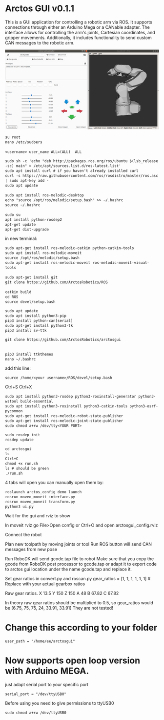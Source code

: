 # Arctos GUI v0.1.1 
This is a GUI application for controlling a robotic arm via ROS. It supports connections through either an Arduino Mega or a CANable adapter. The interface allows for controlling the arm's joints, Cartesian coordinates, and gripper movements. Additionally, it includes functionality to send custom CAN messages to the robotic arm.

![arctosgui.png](/arctosgui.png)

```
su root 
nano /etc/sudoers

<username> user_name ALL=(ALL)  ALL
```
```
sudo sh -c 'echo "deb http://packages.ros.org/ros/ubuntu $(lsb_release -sc) main" > /etc/apt/sources.list.d/ros-latest.list'
sudo apt install curl # if you haven't already installed curl
curl -s https://raw.githubusercontent.com/ros/rosdistro/master/ros.asc | sudo apt-key add -
sudo apt update

sudo apt install ros-melodic-desktop 
echo "source /opt/ros/melodic/setup.bash" >> ~/.bashrc
source ~/.bashrc

sudo su 
apt install python-rosdep2 
apt-get update
apt-get dist-upgrade
```
in new terminal: 
```
sudo apt-get install ros-melodic-catkin python-catkin-tools 
sudo apt install ros-melodic-moveit
source /opt/ros/melodic/setup.bash 
sudo apt-get install ros-melodic-moveit ros-melodic-moveit-visual-tools 

sudo apt-get install git
git clone https://github.com/ArctosRobotics/ROS

catkin build 
cd ROS 
source devel/setup.bash 
```
```
sudo apt update
sudo apt install python3-pip
pip3 install python-can[serial]
sudo apt-get install python3-tk
pip3 install sv-ttk
 ```
```
git clone https://github.com/ArctosRobotics/arctosgui


pip3 install ttkthemes
nano ~/.bashrc
```
add this line: 
```
source /home/<your username>/ROS/devel/setup.bash 
```
Ctrl+S
Ctrl+X
```
sudo apt install python3-rosdep python3-rosinstall-generator python3-wstool build-essential 
sudo apt install python3-rosinstall python3-catkin-tools python3-osrf-pycommon
sudo apt-get install ros-melodic-robot-state-publisher 
sudo apt-get install ros-melodic-joint-state-publisher 
sudo chmod a+rw /dev/tty<YOUR PORT> 
```

```
sudo rosdep init
rosdep update
```
```
cd arctosgui 
ls 
Ctrl+C
chmod +x run.sh 
ls # should be green 
./run.sh 
```
4 tabs will open 
you can manually open them by: 
```
roslaunch arctos_config demo launch 
rosrun moveo_moveit interface.py 
rosrun moveo_moveit transform.py 
python3 ui.py 
```
Wait for the gui and rviz to show 

In moveit rviz go File>Open config or Ctrl+O and open 
arctosgui_config.rviz

Connect the robot 

Plan new toolpath by moving joints or tool
Run ROS button will send CAN messages from new pose 

Run RoboDK will send gcode.tap file to robot 
Make sure that you copy the gcode from RoboDK post processor to gcode.tap or adapt it to export code to arctos gui location under the name gcode.tap and replace it. 

Set gear ratios in convert.py and roscan.py 
gear_ratios = [1, 1, 1, 1, 1, 1]  # Replace with your actual gearbox ratios

Raw gear ratios. 
X  13.5
Y  150
Z  150
A  48
B  67.82
C  67.82

In theory raw gear ratios should be multiplied to 0.5, so gear_ratios would be
[6.75, 75, 75, 24, 33.91, 33.91]
They are not tested! 

# Change this according to your folder 
```
user_path = "/home/ee/arctosgui"
```


# Now supports open loop version with Arduino MEGA. 
just adapt serial port to your specific port 

```
serial_port = "/dev/ttyUSB0"
```

Before using you need to give permissions to ttyUSB0
```
sudo chmod a+rw /dev/ttyUSB0
```
